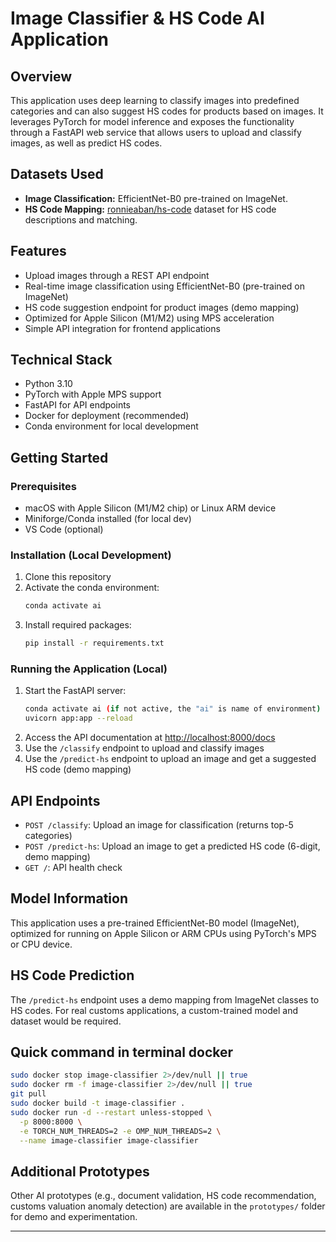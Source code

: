 # Image Classifier & HS Code AI Application

## Overview
This application uses deep learning to classify images into predefined categories and can also suggest HS codes for products based on images. It leverages PyTorch for model inference and exposes the functionality through a FastAPI web service that allows users to upload and classify images, as well as predict HS codes.

## Datasets Used
- **Image Classification:** EfficientNet-B0 pre-trained on ImageNet.
- **HS Code Mapping:** [ronnieaban/hs-code](https://huggingface.co/datasets/ronnieaban/hs-code) dataset for HS code descriptions and matching.

## Features
- Upload images through a REST API endpoint
- Real-time image classification using EfficientNet-B0 (pre-trained on ImageNet)
- HS code suggestion endpoint for product images (demo mapping)
- Optimized for Apple Silicon (M1/M2) using MPS acceleration
- Simple API integration for frontend applications

## Technical Stack
- Python 3.10
- PyTorch with Apple MPS support
- FastAPI for API endpoints
- Docker for deployment (recommended)
- Conda environment for local development

## Getting Started

### Prerequisites
- macOS with Apple Silicon (M1/M2 chip) or Linux ARM device
- Miniforge/Conda installed (for local dev)
- VS Code (optional)

### Installation (Local Development)
1. Clone this repository
2. Activate the conda environment:
    ```bash
    conda activate ai
    ```
3. Install required packages:
    ```bash
    pip install -r requirements.txt
    ```

### Running the Application (Local)
1. Start the FastAPI server:
    ```bash
    conda activate ai (if not active, the "ai" is name of environment)
    uvicorn app:app --reload
    ```
2. Access the API documentation at [http://localhost:8000/docs](http://localhost:8000/docs)
3. Use the `/classify` endpoint to upload and classify images
4. Use the `/predict-hs` endpoint to upload an image and get a suggested HS code (demo mapping)

## API Endpoints
- `POST /classify`: Upload an image for classification (returns top-5 categories)
- `POST /predict-hs`: Upload an image to get a predicted HS code (6-digit, demo mapping)
- `GET /`: API health check

## Model Information
This application uses a pre-trained EfficientNet-B0 model (ImageNet), optimized for running on Apple Silicon or ARM CPUs using PyTorch's MPS or CPU device.

## HS Code Prediction
The `/predict-hs` endpoint uses a demo mapping from ImageNet classes to HS codes. For real customs applications, a custom-trained model and dataset would be required.

## Quick command in terminal docker
```bash
sudo docker stop image-classifier 2>/dev/null || true
sudo docker rm -f image-classifier 2>/dev/null || true
git pull
sudo docker build -t image-classifier .
sudo docker run -d --restart unless-stopped \
  -p 8000:8000 \
  -e TORCH_NUM_THREADS=2 -e OMP_NUM_THREADS=2 \
  --name image-classifier image-classifier
```

## Additional Prototypes
Other AI prototypes (e.g., document validation, HS code recommendation, customs valuation anomaly detection) are available in the `prototypes/` folder for demo and experimentation.

---